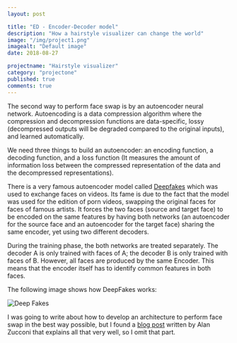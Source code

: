 ```yaml
---
layout: post

title: "ED - Encoder-Decoder model"
description: "How a hairstyle visualizer can change the world"
image: "/img/project1.png"
imagealt: "Default image"
date: 2018-08-27

projectname: "Hairstyle visualizer"
category: "projectone"
published: true
comments: true
---
```


The second way to perform face swap is by an autoencoder neural network. Autoencoding is a data compression algorithm where the compression and decompression functions are data-specific, lossy (decompressed outputs will be degraded compared to the original inputs), and learned automatically. 

We need three things to build an autoencoder: an encoding function, a decoding function, and a loss function (It measures the amount of information loss between the compressed representation of the data and the decompressed representations). 

There is a very famous autoencoder model called [Deepfakes](https://en.wikipedia.org/wiki/Deepfake) which was used to exchange faces on videos. Its fame is due to the fact that the model was used for the edition of porn videos, swapping the original faces for faces of famous artists.  It forces the two faces (source and target face) to be encoded on the same features by having both networks (an autoencoder for the source face and an autoencoder for the target face) sharing the same encoder, yet using two different decoders.

During the training phase, the both networks are treated separately. The decoder A is only trained with faces of A; the decoder B is only trained with faces of B. However, all faces are produced by the same Encoder. This means that the encoder itself has to identify common features in both faces.

The following image shows how DeepFakes works:

![Deep Fakes](../../../../postimgs/hairstyle/deepfakes.png)

I was going to write about how to develop an architecture to perform face swap in the best way possible, but I found a [blog post](https://www.alanzucconi.com/2018/03/14/create-perfect-deepfakes/) written by Alan Zucconi that explains all that very well, so I omit that part.